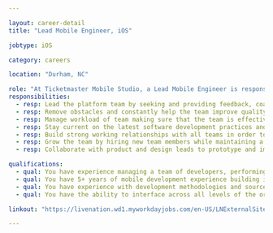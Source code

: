 ```yaml
---

layout: career-detail
title: "Lead Mobile Engineer, iOS"

jobtype: iOS

category: careers

location: "Durham, NC"

role: "At Ticketmaster Mobile Studio, a Lead Mobile Engineer is responsible for leading a team of developers to ensure that the team is growing in their capabilities, delivering high quality software, and coordinating efforts with senior management. They have expertise in the platform and are expected to have a hands on role in the day to day engineering efforts. The manager is able to provide constructive feedback to the team and make decisions on best technical practices the team should prioritize. This role is the primary hiring manager for the team. They will be responsible for designing, growing, and cultivating the team’s culture and size."
responsibilities:
  - resp: Lead the platform team by seeking and providing feedback, coaching, and providing best practices for hard and soft skills for all team members.
  - resp: Remove obstacles and constantly help the team improve quality and production.
  - resp: Manage workload of team making sure that the team is effective.
  - resp: Stay current on the latest software development practices and communicate those to the team to constantly improve their quality and performance.
  - resp: Build strong working relationships with all teams in order to become a trusted ally in the development process.
  - resp: Grow the team by hiring new team members while maintaining a high bar for the quality of the team.
  - resp: Collaborate with product and design leads to prototype and implement features of new and existing products.

qualifications:
  - qual: You have experience managing a team of developers, performing technical code reviews, and planning project requirements
  - qual: You have 5+ years of mobile development experience building iOS applications with a strong understanding of Cocoa design patterns and API design
  - qual: You have experience with development methodologies and source control systems
  - qual: You have the ability to interface across all levels of the organization and work with multiple stakeholders

linkout: "https://livenation.wd1.myworkdayjobs.com/en-US/LNExternalSite/job/Durham-NC-USA/Lead-Mobile-Developer_JR-00445-1"

---
```

